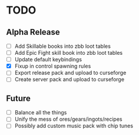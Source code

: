 TODO
===

## Alpha Release
- [ ] Add Skillable books into zbb loot tables
- [ ] Add Epic Fight skill book into zbb loot tables
- [ ] Update default keybindings
- [x] Fixup in control spawning rules
- [ ] Export release pack and upload to curseforge
- [ ] Create server pack and upload to curseforge

## Future
- [ ] Balance all the things
- [ ] Unify the mess of ores/gears/ingots/recipes
- [ ] Possibly add custom music pack with chip tunes
